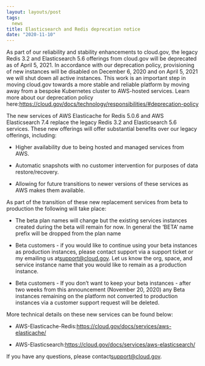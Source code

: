 ```yaml
---
layout: layouts/post
tags:
  news
title: Elasticsearch and Redis deprecation notice
date: "2020-11-10"
---
```

As part of our reliability and stability enhancements to cloud.gov, the legacy Redis 3.2 and Elasticsearch 5.6 offerings from cloud.gov will be deprecated as of April 5, 2021. In accordance with our deprecation policy, provisioning of new instances will be disabled on December 6, 2020 and on April 5, 2021 we will shut down all active instances. This work is an important step in moving cloud.gov towards a more stable and reliable platform by moving away from a bespoke Kubernetes cluster to AWS-hosted services. Learn more about our deprecation policy here:<https://cloud.gov/docs/technology/responsibilities/#deprecation-policy>

The new services of AWS Elasticache for Redis 5.0.6 and AWS Elasticsearch 7.4 replace the legacy Redis 3.2 and Elasticsearch 5.6 services. These new offerings will offer substantial benefits over our legacy offerings, including:

- Higher availability due to being hosted and managed services from AWS.

- Automatic snapshots with no customer intervention for purposes of data restore/recovery.
- Allowing for future transitions to newer versions of these services as AWS makes them available.

As part of the transition of these new replacement services from beta to production the following will take place:

- The beta plan names will change but the existing services instances created during the beta will remain for now. In general the ‘BETA’ name prefix will be dropped from the plan name

- Beta customers - if you would like to continue using your beta instances as production instances, please contact support via a support ticket or my emailing us at[support@cloud.gov](mailto:support@cloud.gov). Let us know the org, space, and service instance name that you would like to remain as a production instance.

- Beta customers - If you don’t want to keep your beta instances - after two weeks from this announcement (November 20, 2020) any Beta instances remaining on the platform not converted to production instances via a customer support request will be deleted.

More technical details on these new services can be found below:

- AWS-Elasticache-Redis:<https://cloud.gov/docs/services/aws-elasticache/>

- AWS-Elasticsearch:<https://cloud.gov/docs/services/aws-elasticsearch/>

If you have any questions, please contact[support@cloud.gov](mailto:support@cloud.gov).
